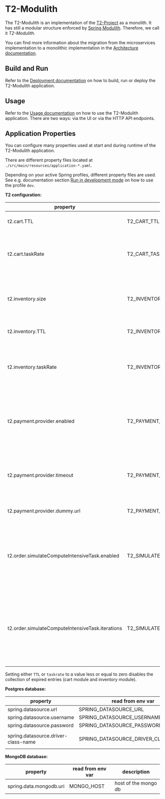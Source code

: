 # T2-Modulith

The T2-Modulith is an implementation of the [T2-Project](https://t2-documentation.readthedocs.io/) as a monolith.
It has still a modular structure enforced by [Spring Modulith](https://spring.io/projects/spring-modulith). Therefore, we call it *T2-Modulith*.

You can find more information about the migration from the microservices implementation to a monolithic implementation in the [Architecture documentation](https://t2-documentation.readthedocs.io/en/latest/monolith/arch.html).

## Build and Run

Refer to the [Deployment documentation](https://t2-documentation.readthedocs.io/en/latest/monolith/deploy.html) on how to build, run or deploy the T2-Modulith application.

## Usage

Refer to the [Usage documentation](https://t2-documentation.readthedocs.io/en/latest/monolith/use.html) on how to use the T2-Modulith application. There are two ways: via the UI or via the HTTP API endpoints.

## Application Properties

You can configure many properties used at start and during runtime of the T2-Modulith application.

There are different property files located at `./src/main/resources/application-*.yaml`.

Depending on your active Spring profiles, different property files are used. See e.g. documentation section [Run in development mode](https://t2-documentation.readthedocs.io/en/latest/monolith/deploy.html#run-in-development-mode) on how to use the profile `dev`.

**T2 configuration:**

| property                                         | read from env var                             | description                                                                                                                  |
|--------------------------------------------------|-----------------------------------------------|------------------------------------------------------------------------------------------------------------------------------|
| t2.cart.TTL	                                     | T2_CART_TTL                                   | time to live of items in cart (in seconds)                                                                                   |
| t2.cart.taskRate	                                | T2_CART_TASKRATE                              | rate at which the cart checks for items that exceeded their TTL (in milliseconds)                                            |
| t2.inventory.size                                | T2_INVENTORY_SIZE                             | number of items to be generated into the inventory repository on start up                                                    |
| t2.inventory.TTL                                 | T2_INVENTORY_TTL                              | time to live of reservations (in seconds)                                                                                    |
| t2.inventory.taskRate                            | T2_INVENTORY_TASKRATE                         | rate at which the inventory checks for reservations that exceeded their TTL (in milliseconds).                               |
| t2.payment.provider.enabled                      | T2_PAYMENT_PROVIDER_ENABLED                   | boolean value, defaults to true. if false, no connection to payment provider is made.                                        |
| t2.payment.provider.timeout                      | T2_PAYMENT_PROVIDER_TIMEOUT                   | timeout in seconds. the payment service waits this long for an reply from the payment provider.                              |
| t2.payment.provider.dummy.url                    | T2_PAYMENT_PROVIDER_DUMMY_URL                 | url of the payment provider.                                                                                                 |
| t2.order.simulateComputeIntensiveTask.enabled    | T2_SIMULATE_COMPUTE_INTENSIVE_TASK_ENABLED    | boolean value, defaults to false. if true, a compute intensive calculation method gets used to calculate the order total     |
| t2.order.simulateComputeIntensiveTask.iterations | T2_SIMULATE_COMPUTE_INTENSIVE_TASK_ITERATIONS | number of iterations the compute intensive calculation method uses. 1000000000 needs around 10 sec (depends on your machine) |

Setting either `TTL` or `taskrate` to a value less or equal to zero disables the collection of expired entries (cart module and inventory module).

**Postgres database:**

| property                            | read from env var                   | description                                      |
|-------------------------------------|-------------------------------------|--------------------------------------------------|
| spring.datasource.url               | SPRING_DATASOURCE_URL               |                                                  |
| spring.datasource.username          | SPRING_DATASOURCE_USERNAME          |                                                  |
| spring.datasource.password          | SPRING_DATASOURCE_PASSWORD          |                                                  |
| spring.datasource.driver-class-name | SPRING_DATASOURCE_DRIVER_CLASS_NAME | Should be usually set to `org.postgresql.Driver` |

**MongoDB database:**

| property                | read from env var | description          |
|-------------------------|-------------------|----------------------|
| spring.data.mongodb.uri | MONGO_HOST        | host of the mongo db |
